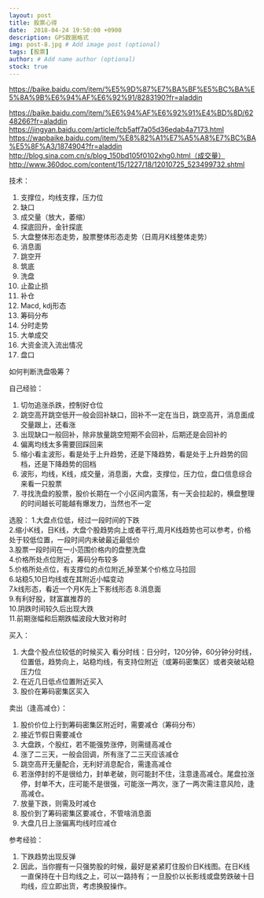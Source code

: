 ```yaml
---
layout: post
title: 股票心得
date:  2018-04-24 19:50:00 +0900  
description: GPS数据格式
img: post-8.jpg # Add image post (optional)
tags: [股票]
author: # Add name author (optional)
stock: true
---
```

https://baike.baidu.com/item/%E5%9D%87%E7%BA%BF%E5%BC%BA%E5%8A%9B%E6%94%AF%E6%92%91/8283190?fr=aladdin

https://baike.baidu.com/item/%E6%94%AF%E6%92%91%E4%BD%8D/6248266?fr=aladdin
https://jingyan.baidu.com/article/fcb5aff7a05d36edab4a7173.html
https://wapbaike.baidu.com/item/%E8%82%A1%E7%A5%A8%E7%BC%BA%E5%8F%A3/1874904?fr=aladdin
http://blog.sina.com.cn/s/blog_150bd105f0102xhg0.html（成交量）
http://www.360doc.com/content/15/1227/18/12010725_523499732.shtml


技术：
1. 支撑位，均线支撑，压力位
1. 缺口
1. 成交量（放大，萎缩）
1. 探底回升，金针探底
1. 大盘整体形态走势，股票整体形态走势（日周月K线整体走势）
1. 消息面
1. 跳空开
1. 筑底
1. 洗盘
1. 止盈止损
1. 补仓
1. Macd, kdj形态
1. 筹码分布
1. 分时走势
1. 大单成交
1. 大资金流入流出情况
1. 盘口

如何判断洗盘吸筹？

自己经验：
1. 切勿追涨杀跌，控制好仓位
1. 跳空高开跳空低开一般会回补缺口，回补不一定在当日，跳空高开，消息面成交量跟上，还看涨
1. 出现缺口一般回补，除非放量跳空短期不会回补，后期还是会回补的
1. 偏离均线太多需要回踩回来
1. 缩小看主波形，看是处于上升趋势，还是下降趋势，看是处于上升趋势的回档，还是下降趋势的回档
1. 波形，均线，K线，成交量，消息面，大盘，支撑位，压力位，盘口信息综合来看一只股票
1. 寻找洗盘的股票，股价长期在一个小区间内震荡，有一天会拉起的，横盘整理的时间越长可能越有爆发力，当然也不一定


选股：
   1.大盘点位低，经过一段时间的下跌<br>
   2.缩小K线，日K线，大盘个股趋势向上或者平行,周月K线趋势也可以参考，价格处于较低位置，一段时间内未破最近最低价<br>
   3.股票一段时间在一小范围价格内的盘整洗盘<br>
   4.价格所处点位附近，筹码分布较多<br>
   5.价格所处点位，有支撑位的点位附近,掉至某个价格立马拉回<br>
   6.站稳5,10日均线或在其附近小幅变动<br>
   7.k线形态，看近一个月K先上下影线形态
   8.消息面<br>
   9.有利好股，财富赢推荐的<br>
   10.阴跌时间较久后出现大跌<br>
   11.前期涨幅和后期跌幅波段大致对称时<br>

买入：
1. 大盘个股点位较低的时候买入
看分时线：日分时，120分钟，60分钟分时线，位置低，趋势向上，站稳均线，有支持位附近（或筹码密集区）或者突破站稳压力位
1. 在近几日低点位置附近买入
1. 股价在筹码密集区买入



卖出（逢高减仓）：
1. 股价价位上行到筹码密集区附近时，需要减仓（筹码分布）
1. 接近节假日需要减仓
1. 大盘跌，个股红，若不能强势涨停，则需缝高减仓
1. 涨了二三天，一般会回调，所有涨了二三天应该减仓
1. 跳空高开无量配合，无利好消息配合，需逢高减仓
1. 若涨停封的不是很给力，封单老破，则可能封不住，注意逢高减仓。尾盘拉涨停，封单不大，庄可能不是很强，可能涨一两次，涨了一两次需注意风险，逢高减仓。
1. 放量下跌，则需及时减仓
1. 股价到了筹码密集区要减仓，不管啥消息面
1. 大盘几日上涨偏离均线时应减仓


参考经验：
1. 下跌趋势出现反弹
1. 因此，当你握有一只强势股的时候，最好是紧紧盯住股价日K线图。在日K线一直保持在十日均线之上，可以一路持有；一旦股价以长影线或盘势跌破十日均线，应立即出货，考虑换股操作。
